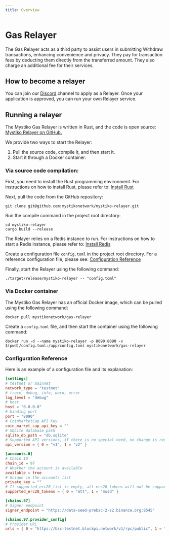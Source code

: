 ```yaml
---
title: Overview
---
```


# Gas Relayer

The Gas Relayer acts as a third party to assist users in submitting Withdraw transactions, enhancing convenience and privacy.
They pay for transaction fees by deducting them directly from the transferred amount. They also charge an additional fee for their services.

## How to become a relayer

You can join our [Discord](https://discord.com/invite/mystiko) channel to apply as a Relayer. Once your application is approved, you can run your own Relayer service.

## Running a relayer

The Mystiko Gas Relayer is written in Rust, and the code is open source: [Mystiko Relayer on GitHub.](https://github.com/mystikonetwork/mystiko-relayer)

We provide two ways to start the Relayer:

1. Pull the source code, compile it, and then start it.
2. Start it through a Docker container.

### Via source code compilation:

First, you need to install the Rust programming environment. For instructions on how to install Rust, please refer to: [Install Rust](https://www.rust-lang.org/tools/install)

Next, pull the code from the GitHub repository:
```shell
git clone git@github.com:mystikonetwork/mystiko-relayer.git
```

Run the compile command in the project root directory:
```shell
cd mystiko-relayer
cargo build --release
```

The Relayer relies on a Redis instance to run. For instructions on how to start a Redis instance, please refer to: [Install Redis](https://redis.io/docs/latest/operate/oss_and_stack/install/)

Create a configuration file `config.toml` in the project root directory. For a reference configuration file, please see: [Configuration Reference](#configuration-reference)

Finally, start the Relayer using the following command:
```shell
./target/release/mystiko-relayer -- "config.toml"
```

### Via Docker container

The Mystiko Gas Relayer has an official Docker image, which can be pulled using the following command:
```shell
docker pull mystikonetwork/gas-relayer
```

Create a `config.toml` file, and then start the container using the following command:
```shell
docker run -d --name mystiko-relayer -p 8090:8090 -v $(pwd)/config.toml:/app/config.toml mystikonetwork/gas-relayer
```

### Configuration Reference

Here is an example of a configuration file and its explanation:
```toml
[settings]
# testnet or mainnet
network_type = "testnet"
# trace, debug, info, warn, error
log_level = "debug"
# host
host = "0.0.0.0"
# binding port
port = "8090"
# CoinMarketCap API Key
coin_market_cap_api_key = ""
# SQLite database path
sqlite_db_path = "db.sqlite"
# Supported API versions, if there is no special need, no change is required
api_version = { 0 = "v1", 1 = "v2" } 

[accounts.0]
# Chain ID
chain_id = 97
# Whether the account is available
available = true 
# Unique in the accounts list
private_key = ""
# If supported_erc20_list is empty, all erc20 tokens will not be supported
supported_erc20_tokens = { 0 = "mtt", 1 = "musd" }

[chains.97]
# Signer endpoint
signer_endpoint = "https://data-seed-prebsc-2-s2.binance.org:8545"

[chains.97.provider_config]
# Provider URL
urls = { 0 = "https://bsc-testnet.blockpi.network/v1/rpc/public", 1 = "https://bsc-testnet.blastapi.io/443f931f-a291-450f-956b-62a57fa8f758" }
```